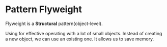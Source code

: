 # Pattern Flyweight

Flyweight is a **Structural** pattern(object-level).

Using for effective operating with a lot of small objects.
Instead of creating a new object, we can use an existing one.
It allows us to save memory.